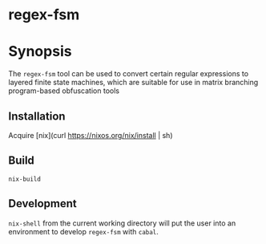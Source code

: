 regex-fsm
=======================

# Synopsis

The `regex-fsm` tool can be used to convert certain regular expressions to layered finite state machines, which are suitable for use in matrix branching program-based obfuscation tools

## Installation

Acquire [nix](curl https://nixos.org/nix/install | sh)

## Build

`nix-build`

## Development

`nix-shell` from the current working directory will put the user into an environment to develop `regex-fsm` with `cabal`.


